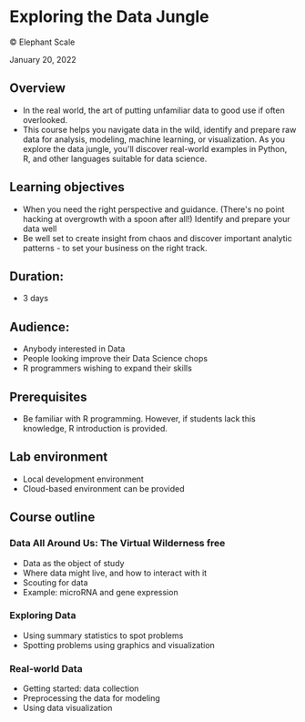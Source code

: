 # Exploring the Data Jungle
© Elephant Scale

January 20, 2022

## Overview

* In the real world, the art of putting unfamiliar data to good use if often overlooked.
* This course helps you navigate data in the wild, identify and prepare raw data for analysis, modeling, machine learning, or visualization. As you explore the data jungle, you'll discover real-world examples in Python, R, and other languages suitable for data science.

## Learning objectives

* When you need the right perspective and guidance. (There's no point hacking at overgrowth with a spoon after all!) Identify and prepare your data well
* Be well set to create insight from chaos and discover important analytic patterns - to set your business on the right track.

## Duration:

* 3 days

## Audience:

* Anybody interested in Data
* People looking improve their Data Science chops
* R programmers wishing to expand their skills

## Prerequisites

* Be familiar with R programming. However, if students lack this knowledge, R introduction is provided.

## Lab environment

* Local development environment
* Cloud-based environment can be provided

## Course outline

### Data All Around Us: The Virtual Wilderness free
* Data as the object of study
* Where data might live, and how to interact with it
* Scouting for data
* Example: microRNA and gene expression

### Exploring Data
* Using summary statistics to spot problems
* Spotting problems using graphics and visualization

### Real-world Data
* Getting started: data collection
* Preprocessing the data for modeling
* Using data visualization